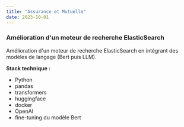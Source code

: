 ```yaml
---
title: "Assurance et Mutuelle"
date: 2023-10-01
---
```


### Amélioration d'un moteur de recherche ElasticSearch

Amélioration d'un moteur de recherche ElasticSearch en intégrant des modèles de langage (Bert puis LLM).

**Stack technique :**
- Python
- pandas
- transformers
- huggingface
- docker
- OpenAI
- fine-tuning du modèle Bert
